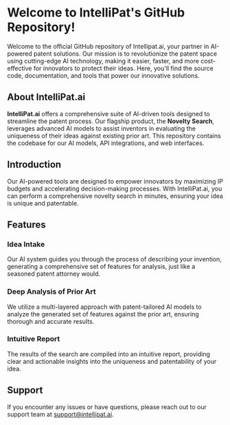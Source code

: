 # Welcome to IntelliPat's GitHub Repository!

Welcome to the official GitHub repository of Intellipat.ai, your partner in AI-powered patent solutions. Our mission is to revolutionize the patent space using cutting-edge AI technology, making it easier, faster, and more cost-effective for innovators to protect their ideas. Here, you'll find the source code, documentation, and tools that power our innovative solutions.

## About IntelliPat.ai

**IntelliPat.ai** offers a comprehensive suite of AI-driven tools designed to streamline the patent process. Our flagship product, the **Novelty Search**, leverages advanced AI models to assist inventors in evaluating the uniqueness of their ideas against existing prior art. This repository contains the codebase for our AI models, API integrations, and web interfaces.

## Introduction

Our AI-powered tools are designed to empower innovators by maximizing IP budgets and accelerating decision-making processes. With IntelliPat.ai, you can perform a comprehensive novelty search in minutes, ensuring your idea is unique and patentable.

## Features

### Idea Intake

Our AI system guides you through the process of describing your invention, generating a comprehensive set of features for analysis, just like a seasoned patent attorney would.

### Deep Analysis of Prior Art

We utilize a multi-layered approach with patent-tailored AI models to analyze the generated set of features against the prior art, ensuring thorough and accurate results.

### Intuitive Report

The results of the search are compiled into an intuitive report, providing clear and actionable insights into the uniqueness and patentability of your idea.

## Support

If you encounter any issues or have questions, please reach out to our support team at [support@intellipat.ai](mailto:support@intellipat.ai).



